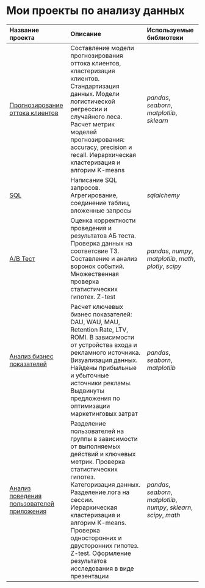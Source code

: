 # Мои проекты по анализу данных

| Название проекта | Описание | Используемые библиотеки | 
| :---------------------- | :---------------------- | :---------------------- |
| [Прогнозирование оттока клиентов](ML) | Составление модели прогнозирования оттока клиентов, кластеризация клиентов. Стандартизация данных. Модели логистической регрессии и случайного леса. Расчет метрик моделей прогнозирования: accuracy, precision и recall.  Иерархическая кластеризация и алгорим K-means| *pandas*, *seaborn*, *matplotlib*, *sklearn* |
| [SQL](SQL) | Написание SQL запросов. Агрегирование, соединение таблиц, вложенные запросы| *sqlalchemy* |                                  
| [A/B Тест](AB_Test) | Оценка корректности проведения и результатов АБ теста. Проверка данных на соответсвие ТЗ. Составление и анализ воронок событий. Множественная проверка статистических гипотех. Z-test| *pandas*, *numpy*, *matplotlib*, *math*, *plotly*, *scipy* |
| [Анализ бизнес показателей](Analys_business_indicators) | Расчет ключевых бизнес показателей: DAU, WAU, MAU, Retention Rate, LTV, ROMI. В зависимости от устройства входа и рекламного источника. Визуализация данных. Найдены прибыльные и убыточные источники рекламы. Выдвинуты предложения по оптимизации маркетинговых затрат | *pandas*, *seaborn*, *matplotlib* |
| [Анализ поведения пользователей приложения](User_behavior_analysis) | Разделение пользователей на группы в зависимости от выполняемых действий и ключевых метрик. Проверка статистических гипотез. Категоризация данных. Разделение лога на сессии. Иерархическая кластеризация и алгорим K-means. Проверка односторонних и двусторонних гипотез. Z-test. Оформление результатов исследования в виде презентации| *pandas*, *seaborn*, *matplotlib*, *numpy*, *sklearn*, *scipy*, *math* |